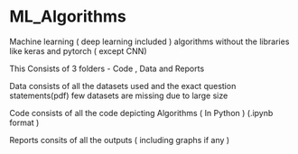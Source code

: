 # ML_Algorithms
Machine learning ( deep learning included ) algorithms without the libraries like keras and pytorch ( except CNN)

This Consists of 3 folders - Code , Data and Reports 

Data consists of all the datasets used and the exact question statements(pdf) few datasets are missing due to large size

Code consists of all the code depicting Algorithms ( In Python ) (.ipynb format )

Reports consits of all the outputs ( including graphs if any )
